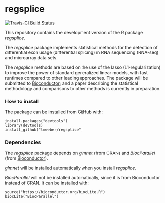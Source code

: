 regsplice
=========

[![Travis-CI Build Status](https://travis-ci.org/lmweber/regsplice.svg?branch=master)](https://travis-ci.org/lmweber/regsplice)

This repository contains the development version of the R package *regsplice*.

The *regsplice* package implements statistical methods for the detection of differential exon usage (differential splicing) in RNA sequencing (RNA-seq) and microarray data sets.

The *regsplice* methods are based on the use of the lasso (L1-regularization) to improve the power of standard generalized linear models, with fast runtimes compared to other leading approaches. The package will be submitted to [Bioconductor](http://bioconductor.org/); and a paper describing the statistical methodology and comparisons to other methods is currently in preparation.


### How to install

The package can be installed from GitHub with:

```{r}
install.packages("devtools")
library(devtools)
install_github("lmweber/regsplice")
```


### Dependencies

The *regsplice* package depends on *glmnet* (from CRAN) and *BiocParallel* (from [Bioconductor](http://bioconductor.org/)).

*glmnet* will be installed automatically when you install *regsplice*.

*BiocParallel* will not be installed automatically, since it is from Bioconductor instead of CRAN. It can be installed with:

```{r}
source("https://bioconductor.org/biocLite.R")
biocLite("BiocParallel")
```

